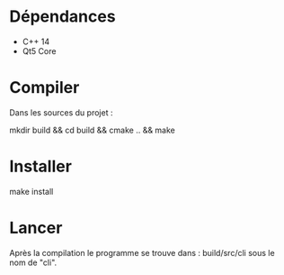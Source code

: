 # Dépendances

- C++ 14
- Qt5 Core

# Compiler

Dans les sources du projet :

mkdir build && cd build && cmake .. && make

# Installer

make install

# Lancer

Après la compilation le programme se trouve dans : build/src/cli sous le nom de "cli".
